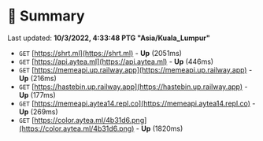 # 📖 Summary
Last updated: **10/3/2022, 4:33:48 PTG "Asia/Kuala_Lumpur"**

- `GET` [https://shrt.ml](https://shrt.ml) - **Up** (2051ms)
- `GET` [https://api.aytea.ml](https://api.aytea.ml) - **Up** (446ms)
- `GET` [https://memeapi.up.railway.app](https://memeapi.up.railway.app) - **Up** (216ms)
- `GET` [https://hastebin.up.railway.app](https://hastebin.up.railway.app) - **Up** (177ms)
- `GET` [https://memeapi.aytea14.repl.co](https://memeapi.aytea14.repl.co) - **Up** (269ms)
- `GET` [https://color.aytea.ml/4b31d6.png](https://color.aytea.ml/4b31d6.png) - **Up** (1820ms)
